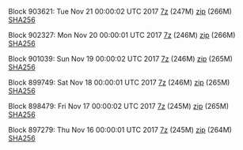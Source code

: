 Block 903621: Tue Nov 21 00:00:02 UTC 2017 [7z](https://transfer.sh/G1aDh/bootstrap.dat.20171121.7z) (247M) [zip](https://transfer.sh/z7yON/bootstrap.dat.20171121.zip) (266M) [SHA256](https://transfer.sh/qdBvT/sha256.txt)

Block 902327: Mon Nov 20 00:00:01 UTC 2017 [7z](https://transfer.sh/12tf3y/bootstrap.dat.20171120.7z) (246M) [zip](https://transfer.sh/FU7wD/bootstrap.dat.20171120.zip) (266M) [SHA256](https://transfer.sh/IWXuG/sha256.txt)

Block 901039: Sun Nov 19 00:00:02 UTC 2017 [7z](https://transfer.sh/1525At/bootstrap.dat.20171119.7z) (246M) [zip](https://transfer.sh/Moiog/bootstrap.dat.20171119.zip) (265M) [SHA256](https://transfer.sh/XIkEk/sha256.txt)

Block 899749: Sat Nov 18 00:00:01 UTC 2017 [7z](https://transfer.sh/qDYIT/bootstrap.dat.20171118.7z) (246M) [zip](https://transfer.sh/GTvIW/bootstrap.dat.20171118.zip) (265M) [SHA256](https://transfer.sh/CBMhb/sha256.txt)

Block 898479: Fri Nov 17 00:00:02 UTC 2017 [7z](https://transfer.sh/PebjX/bootstrap.dat.20171117.7z) (245M) [zip](https://transfer.sh/C9o9D/bootstrap.dat.20171117.zip) (265M) [SHA256](https://transfer.sh/EUPwm/sha256.txt)

Block 897279: Thu Nov 16 00:00:01 UTC 2017 [7z](https://transfer.sh/djy4J/bootstrap.dat.20171116.7z) (245M) [zip](https://transfer.sh/ay6bb/bootstrap.dat.20171116.zip) (264M) [SHA256](https://transfer.sh/o6Jmf/sha256.txt)
